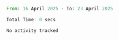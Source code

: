 <!--START_SECTION:waka-->

```rust
From: 16 April 2025 - To: 23 April 2025

Total Time: 0 secs

No activity tracked
```

<!--END_SECTION:waka-->
